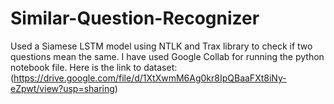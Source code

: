 # Similar-Question-Recognizer
Used a Siamese LSTM model using NTLK and Trax library to check if two questions mean the same.
I have used Google Collab for running the python notebook file. 
Here is the link to dataset: (https://drive.google.com/file/d/1XtXwmM6Ag0kr8IpQBaaFXt8iNy-eZpwt/view?usp=sharing)
